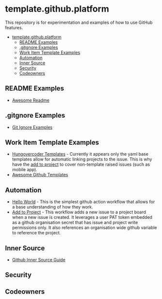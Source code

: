 # template.github.platform

This repository is for experimentation and examples of how to use GitHub features.

- [template.github.platform](#templategithubplatform)
  - [README Examples](#readme-examples)
  - [.gitgnore Examples](#gitgnore-examples)
  - [Work Item Template Examples](#work-item-template-examples)
  - [Automation](#automation)
  - [Inner Source](#inner-source)
  - [Security](#security)
  - [Codeowners](#codeowners)

## README Examples

- [Awesome Readme](https://github.com/matiassingers/awesome-readme)

## .gitgnore Examples

- [Git Ignore Examples](https://github.com/github/gitignore)

## Work Item Template Examples

- [Hungovercoder Templates](.githhub/ISSUE_TEMPLATE) - Currently it appears only the yaml base templates allow for automatic linking projects to the issue. This is why have the [add to project](.github/workflows/add-to-project.yml) to cover non-template raised issues (such as mobile app).
- [Awesome Github Templates](https://github.com/devspace/awesome-github-templates)

## Automation

- [Hello World](.github/workflows/hello-world.yml) - This is the simplest github action workflow that allows for a base understanding of how they work.
- [Add to Project](.github/workflows/add-to-project.yml) - This workflow adds a new issue to a project board when a new issue is created. It leverages a user PAT token embedded as a github organisation secret that has issue and project write permissions only. It also references an organisation wide github variable to reference the project.

## Inner Source

- [Github Inner Source Guide](https://githubtraining.github.io/innersource-theory/#/measuring_success)

## Security

## Codeowners

